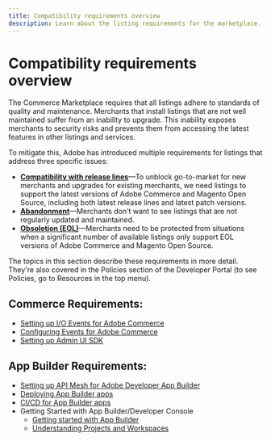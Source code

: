 ```yaml
---
title: Compatibility requirements overview
description: Learn about the listing requirements for the marketplace.
---
```


# Compatibility requirements overview

The Commerce Marketplace requires that all listings adhere to standards of quality and maintenance. Merchants that install listings that are not well maintained suffer from an inability to upgrade. This inability exposes merchants to security risks and prevents them from accessing the latest features in other listings and services.

To mitigate this, Adobe has introduced multiple requirements for listings that address three specific issues:

-  [**Compatibility with release lines**](../compatibility/releases.md)—To unblock go-to-market for new merchants and upgrades for existing merchants, we need listings to support the latest versions of Adobe Commerce and Magento Open Source, including both latest release lines and latest patch versions.
-  [**Abandonment**](../compatibility/abandoned-extensions.md)—Merchants don't want to see listings that are not regularly updated and maintained.
-  [**Obsoletion (EOL)**](../compatibility/obsolete-extensions.md)—Merchants need to be protected from situations when a significant number of available listings only support EOL versions of Adobe Commerce and Magento Open Source.

The topics in this section describe these requirements in more detail. They're also covered in the Policies section of the Developer Portal (to see Policies, go to Resources in the top menu).

## Commerce Requirements:

- [Setting up I/O Events for Adobe Commerce](https://developer.adobe.com/commerce/events/get-started/)
- [Configuring Events for Adobe Commerce](https://developer.adobe.com/commerce/events/get-started/configure-commerce/)
- [Setting up Admin UI SDK](https://developer.adobe.com/commerce/extensibility/admin-ui-sdk/)

## App Builder Requirements:

- [Setting up API Mesh for Adobe Developer App Builder](https://developer.adobe.com/graphql-mesh-gateway/gateway/getting-started/)
- [Deploying App Builder apps](https://developer.adobe.com/app-builder/docs/guides/deployment/)
- [CI/CD for App Builder apps](https://developer.adobe.com/app-builder/docs/guides/deployment/ci_cd_for_firefly_apps/)
- Getting Started with App Builder/Developer Console
  - [Getting started with App Builder](https://developer.adobe.com/app-builder/docs/getting_started/)
  - [Understanding Projects and Workspaces](https://developer.adobe.com/app-builder/docs/resources/videos/exploring/projects-and-workspaces/)
